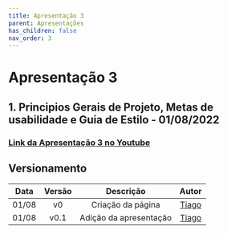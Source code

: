 ```yaml
---
title: Apresentação 3
parent: Apresentações
has_children: false
nav_order: 3
---
```


# Apresentação 3

## 1. Principios Gerais de Projeto, Metas de usabilidade e Guia de Estilo - 01/08/2022

### [Link da Apresentação 3 no Youtube](https://youtu.be/BVsXQ8sfm_o)

## Versionamento

| Data  | Versão |       Descrição        |                 Autor                  |
|:-----:|:------:|:----------------------:|:--------------------------------------:|
| 01/08 |   v0   |   Criação da página    | [Tiago](https://github.com/TiagoBuson) |
| 01/08 |  v0.1  | Adição da apresentação | [Tiago](https://github.com/TiagoBuson) |
